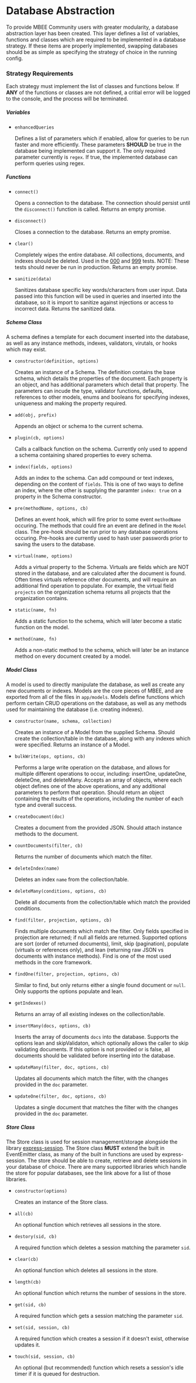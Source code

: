 # Database Abstraction
To provide MBEE Community users with greater modularity, a database abstraction
layer has been created. This layer defines a list of variables, functions and
classes which are required to be implemented in a database strategy. If these
items are properly implemented, swapping databases should be as simple as
specifying the strategy of choice in the running config.

### Strategy Requirements
Each strategy must implement the list of classes and functions below. If **ANY**
of the functions or classes are not defined, a critial error will be logged to
the console, and the process will be terminated.

##### Variables

* `enhancedQueries`

    Defines a list of parameters which if enabled, allow for queries to be run
    faster and more efficiently. These parameters **SHOULD** be true in the
    database being implemented can support it. The only required parameter
    currently is `regex`. If true, the implemented database can perform queries
    using regex.

##### Functions

* `connect()`

    Opens a connection to the database. The connection should persist until the
    `disconnect()` function is called. Returns an empty promise.
    
* `disconnect()`

    Closes a connection to the database. Returns an empty promise.
    
* `clear()`

    Completely wipes the entire database. All collections, documents, and
    indexes should be deleted. Used in the [000](./test.module_000-init.html)
    and [999](./test.module_999-wrap-up.html) tests. NOTE: These tests should
    never be run in production. Returns an empty promise.
    
* `sanitize(data)`

    Sanitizes database specific key words/characters from user input. Data
    passed into this function will be used in queries and inserted into the
    database, so it is import to sanitize against injections or access to
    incorrect data. Returns the sanitized data.
    
##### Schema Class
A schema defines a template for each document inserted into the database, as
well as any instance methods, indexes, validators, virutals, or hooks which may
exist. 

* `constructor(definition, options)`

    Creates an instance of a Schema. The definition contains the base schema,
    which details the properties of the document. Each property is an object,
    and has additional parameters which detail that property. The parameters can
    incude the type, validator functions, defaults, references to other models,
    enums and booleans for specifying indexes, uniqueness and making the
    property required.
    
* `add(obj, prefix)`

    Appends an object or schema to the current schema.
    
* `plugin(cb, options)`

    Calls a callback function on the schema. Currently only used to append a
    schema containing shared properties to every schema.
    
* `index(fields, options)`

    Adds an index to the schema. Can add compound or text indexes, depending on
    the content of `fields`. This is one of two ways to define an index, where
    the other is supplying the paramter `index: true` on a property in the
    Schema constructor.
    
* `pre(methodName, options, cb)`

    Defines an event hook, which will fire prior to some event `methodName`
    occuring. The methods that could fire an event are defined in the `Model`
    class. The pre-hook should be run prior to any database operations occuring.
    Pre-hooks are currently used to hash user passwords prior to saving the
    users to the database.
    
* `virtual(name, options)`

    Adds a virtual property to the Schema. Virtuals are fields which are NOT
    stored in the database, and are calculated after the document is found.
    Often times virtuals reference other documents, and will require an
    additional find operation to populate. For example, the virtual field
    `projects` on the organization schema returns all projects that the
    organization contains.
    
* `static(name, fn)`

    Adds a static function to the schema, which will later become a static
    function on the model.
    
* `method(name, fn)`

    Adds a non-static method to the schema, which will later be an instance
    method on every document created by a model.
    
    
##### Model Class
A model is used to directly manipulate the database, as well as create any new
documents or indexes. Models are the core pieces of MBEE, and are exported from
all of the files in `app/models`. Models define functions which perform certain
CRUD operations on the database, as well as any methods used for maintaining the
database (i.e. creating indexes).

* `constructor(name, schema, collection)`

    Creates an instance of a Model from the supplied Schema. Should create the
    collection/table in the database, along with any indexes which were
    specified. Returns an instance of a Model.
    
* `bulkWrite(ops, options, cb)`

    Performs a large write operation on the database, and allows for multiple
    different operations to occur, including: insertOne, updateOne, deleteOne,
    and deleteMany. Accepts an array of objects, where each object defines one
    of the above operations, and any additional parameters to perform that
    operation. Should return an object containing the results of the operations,
    including the number of each type and overall success.
    
* `createDocument(doc)`

    Creates a document from the provided JSON. Should attach instance methods to
    the document.
    
* `countDocuments(filter, cb)`

    Returns the number of documents which match the filter.
    
* `deleteIndex(name)`

    Deletes an index `name` from the collection/table.
    
* `deleteMany(conditions, options, cb)`

    Delete all documents from the collection/table which match the provided
    conditions.
    
* `find(filter, projection, options, cb)`

    Finds multiple documents which match the filter. Only fields specified in
    projection are returned; if null all fields are returned. Supported options
    are sort (order of returned documents), limit, skip (pagination), populate
    (virtuals or references only), and lean (returning raw JSON vs documents
    with instance methods). Find is one of the most used methods in the core
    framework.
    
* `findOne(filter, projection, options, cb)`

    Similar to find, but only returns either a single found document or `null`.
    Only supports the options populate and lean.
    
* `getIndexes()`

    Returns an array of all existing indexes on the collection/table.
    
* `insertMany(docs, options, cb)`

    Inserts the array of documents `docs` into the database. Supports the options
    lean and skipValidaton, which optionally allows the caller to skip
    validating documents. If this option is not provided or is false, all 
    documents should be validated before inserting into the database.
     
* `updateMany(filter, doc, options, cb)`

    Updates all documents which match the filter, with the changes provided in
    the `doc` parameter.
     
* `updateOne(filter, doc, options, cb)`

    Updates a single document that matches the filter with the changes provided
    in the `doc` parameter.
    
##### Store Class
The Store class is used for session management/storage alongside the library
[express-session](https://github.com/expressjs/session). The Store class
**MUST** extend the built in EventEmitter class, as many of the built in
functions are used by express-session. The store should be able to create, 
retrieve and delete sessions in your database of choice. There are many
supported libraries which handle the store for popular databases, see the link
above for a list of those libraries.

* `constructor(options)`

    Creates an instance of the Store class.
    
* `all(cb)`

    An optional function which retrieves all sessions in the store.
    
* `destory(sid, cb)`

    A required function which deletes a session matching the parameter `sid`.
    
* `clear(cb)`

    An optional function which deletes all sessions in the store.
    
* `length(cb)`

    An optional function which returns the number of sessions in the store.
    
* `get(sid, cb)`

    A required function which gets a session matching the parameter `sid`.
    
* `set(sid, session, cb)`

    A required function which creates a session if it doesn't exist, otherwise
    updates it.
    
* `touch(sid, session, cb)`

    An optional (but recommended) function which resets a session's idle timer
    if it is queued for destruction.


    
    

